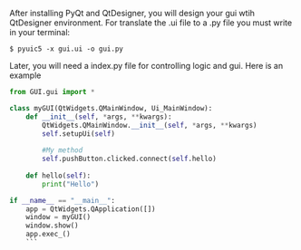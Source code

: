 After installing PyQt and QtDesigner, you will design your gui wtih QtDesigner environment. For translate the .ui file to a .py file you must write in your terminal: 

`$ pyuic5 -x gui.ui -o gui.py`

Later, you will need a index.py file for controlling logic and gui. Here is an example

```python
from GUI.gui import *

class myGUI(QtWidgets.QMainWindow, Ui_MainWindow):
	def __init__(self, *args, **kwargs):
		QtWidgets.QMainWindow.__init__(self, *args, **kwargs)
		self.setupUi(self)
    
		#My method
		self.pushButton.clicked.connect(self.hello)
	
	def hello(self):
		print("Hello")

if __name__ == "__main__":
    app = QtWidgets.QApplication([])
    window = myGUI()
    window.show()
    app.exec_()
    ```
